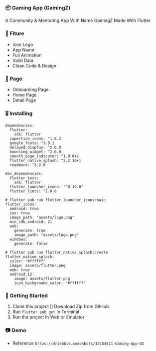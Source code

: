 ### 📦 **Gaming App (GamingZ)**

A Community & Mentoring App With Name GamingZ
Made With Flutter

### 🎁 **Fiture**
- Icon Logo
- App Name
- Full Animation
- Valid Data
- Clean Code & Design

### 📄 **Page**
- Onboarding Page
- Home Page
- Detail Page

### 🎖  **Installing**
```
dependencies:
  flutter:
    sdk: flutter
  cupertino_icons: ^1.0.2
  google_fonts: ^3.0.1
  delayed_display: ^2.0.0
  bouncing_widget: ^2.0.0
  smooth_page_indicator: ^1.0.0+2
  flutter_native_splash: ^2.2.10+1
  readmore: ^2.2.0

dev_dependencies:
  flutter_test:
    sdk: flutter
  flutter_launcher_icons: "^0.10.0"
  flutter_lints: ^2.0.0

# flutter pub run flutter_launcher_icons:main
flutter_icons:
  android: true
  ios: true
  image_path: "assets/logo.png"
  min_sdk_android: 21
  web:
    generate: true
    image_path: "assets/logo.png"
  windows:
    generate: false

# flutter pub run flutter_native_splash:create
flutter_native_splash:
  color: "#ffffff"
  image: assets/flutter.png
  web: true
  android_12:
    image: assets/flutter.png
    icon_background_color: "#ffffff"
```

### 🚀 **Getting Started**
1. Clone this project || Download Zip from GitHub
2. Run `flutter pub get` In Terminal
3. Run the project In Web or Emulator


### 📷 **Demo**
- Reference `https://dribbble.com/shots/15154811-Gaming-App-UI`